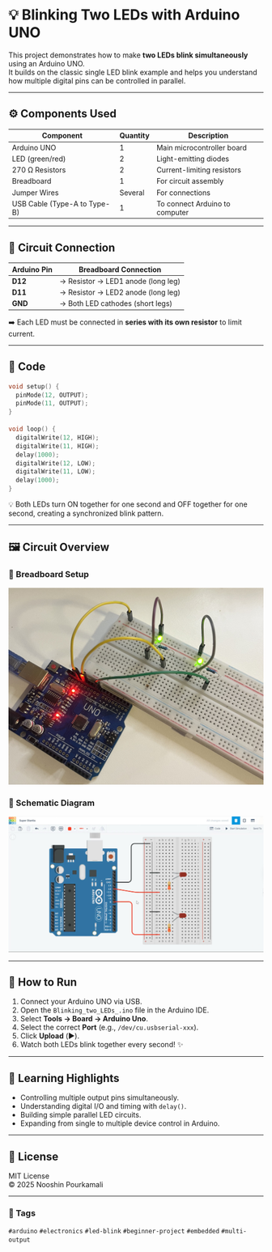 # 💡 Blinking Two LEDs with Arduino UNO

This project demonstrates how to make **two LEDs blink simultaneously** using an Arduino UNO.  
It builds on the classic single LED blink example and helps you understand how multiple digital pins can be controlled in parallel.

---

## ⚙️ Components Used

| Component | Quantity | Description |
|------------|-----------|--------------|
| Arduino UNO | 1 | Main microcontroller board |
| LED (green/red) | 2 | Light-emitting diodes |
| 270 Ω Resistors | 2 | Current-limiting resistors |
| Breadboard | 1 | For circuit assembly |
| Jumper Wires | Several | For connections |
| USB Cable (Type-A to Type-B) | 1 | To connect Arduino to computer |

---

## 🔌 Circuit Connection

| Arduino Pin | Breadboard Connection |
|--------------|----------------------|
| **D12** | → Resistor → LED1 anode (long leg) |
| **D11** | → Resistor → LED2 anode (long leg) |
| **GND** | → Both LED cathodes (short legs) |

➡️ Each LED must be connected in **series with its own resistor** to limit current.

---

## 🧠 Code

```cpp
void setup() {
  pinMode(12, OUTPUT);
  pinMode(11, OUTPUT);
}

void loop() {
  digitalWrite(12, HIGH);
  digitalWrite(11, HIGH);
  delay(1000);
  digitalWrite(12, LOW);
  digitalWrite(11, LOW);
  delay(1000);
}
```

💡 Both LEDs turn ON together for one second and OFF together for one second, creating a synchronized blink pattern.

---

## 🖼️ Circuit Overview

### 🔧 Breadboard Setup
![Circuit](Curcuit.jpg)

### 📘 Schematic Diagram
![Schematics](Schematics.JPG)

---

## 🚀 How to Run

1. Connect your Arduino UNO via USB.  
2. Open the `Blinking_two_LEDs_.ino` file in the Arduino IDE.  
3. Select **Tools → Board → Arduino Uno**.  
4. Select the correct **Port** (e.g., `/dev/cu.usbserial-xxx`).  
5. Click **Upload** (▶️).  
6. Watch both LEDs blink together every second! ✨

---

## 🧩 Learning Highlights

- Controlling multiple output pins simultaneously.  
- Understanding digital I/O and timing with `delay()`.  
- Building simple parallel LED circuits.  
- Expanding from single to multiple device control in Arduino.

---

## 🪪 License

MIT License  
© 2025 Nooshin Pourkamali

---

### 🔖 Tags
`#arduino` `#electronics` `#led-blink` `#beginner-project` `#embedded` `#multi-output`
